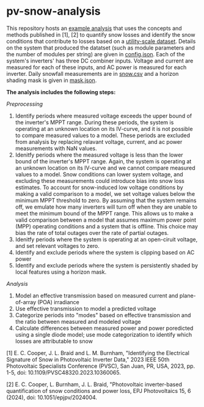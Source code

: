 # pv-snow-analysis

This repository hosts an [example analysis](https://github.com/eccoope/pv-snow-analysis/blob/main/notebook.ipynb) that uses the concepts and methods
published in [1], [2] to quantify snow losses and identify the snow conditions
that contribute to losses based on a [utility-scale dataset](https://github.com/eccoope/pv-snow-analysis/blob/main/data/data.csv). Details on the system that produced the datatset (such as module parameters and the number of modules per string) are given in [config.json](https://github.com/eccoope/pv-snow-analysis/blob/main/data/config.json). Each of the system's inverters' has three DC combiner inputs. Voltage and current are measured for each of these inputs, and AC power is measured for each inverter. Daily snowfall measurements are in [snow.csv](https://github.com/eccoope/pv-snow-analysis/blob/main/data/snow.csv) and a horizon shading mask is given in [mask.json](https://github.com/eccoope/pv-snow-analysis/blob/main/data/mask.csv).


**The analysis includes the following steps:** <br>

*Preprocessing*
1. Identify periods where measured voltage exceeds the upper bound of the inverter's MPPT range. During these periods, the system is operating at an unknown location on its IV-curve, and it is not possible to compare measured values to a model. These periods are excluded from analysis by replacing relavant voltage, current, and ac power measurements with NaN values.  
2. Idenitfy periods where the measured voltage is less than the lower bound of the inverter's MPPT range. Again, the system is operating at an unknown location on its IV-curve and we cannot compare measured values to a model. Snow conditions can lower system voltage, and excluding these measurements could introduce bias into snow loss estimates. To account for snow-induced low voltage conditions by making a valid comparison to a model, we set voltage values below the minimum MPPT threshold to zero. By assuming that the system remains off, we emulate how many inverters will turn off when they are unable to meet the minimum bound of the MPPT range. This allows us to make a valid comparison between a model that assumes maximum power point (MPP) operating conditions and a system that is offline. This choice may bias the rate of total outages over the rate of partial outages.
3. Idenitfy periods where the system is operating at an open-ciruit voltage, and set relevant voltages to zero.
4. Identify and exclude periods where the system is clipping based on AC power
5. Identify and exclude periods where the system is persistently shaded by local features using a horizon mask.

*Analysis*
1. Model an effective transmission based on measured current and plane-of-array (POA) irradiance
2. Use effective transmission to model a predicted voltage
3. Categorize periods into "modes" based on effective transmission and the ratio between measured and modeled voltage
4. Calculate differences between measured power and power poredicted using a single diode model; use mode categorization to identify which losses are attributable to snow


[1] E. C. Cooper, J. L. Braid and L. M. Burnham, "Identifying the
    Electrical Signature of Snow in Photovoltaic Inverter Data," 2023 IEEE
    50th Photovoltaic Specialists Conference (PVSC), San Juan, PR, USA, 2023,
    pp. 1-5, doi: 10.1109/PVSC48320.2023.10360065.

[2] E. C. Cooper, L. Burnham, J. L. Braid, "Photovoltaic inverter-based
    quantification of snow conditions and power loss, EPJ Photovoltaics 15, 6 (2024),
    doi: 10.1051/epjpv/2024004.
